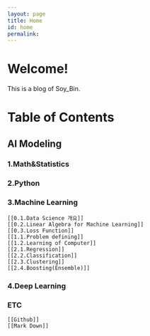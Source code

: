 ```yaml
---
layout: page
title: Home
id: home
permalink: 
---
```

# Welcome!
This is a blog of Soy_Bin.
# Table of Contents
## AI Modeling
### 1.Math&Statistics

### 2.Python

### 3.Machine Learning
	[[0.1.Data Science 개요]]
	[[0.2.Linear Algebra for Machine Learning]]
	[[0.3.Loss Function]]
	[[1.1.Problem defining]]
	[[1.2.Learning of Computer]]
	[[2.1.Regression]]
	[[2.2.Classification]]
	[[2.3.Clustering]]
	[[2.4.Boosting(Ensemble)]]
### 4.Deep Learning

### ETC
	[[Github]]
	[[Mark Down]]